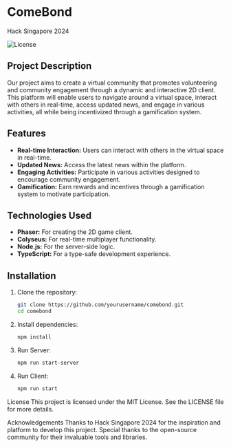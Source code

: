 # ComeBond
Hack Singapore 2024

![License](https://img.shields.io/badge/license-MIT-green)

## Project Description

Our project aims to create a virtual community that promotes volunteering and community engagement through a dynamic and interactive 2D client. This platform will enable users to navigate around a virtual space, interact with others in real-time, access updated news, and engage in various activities, all while being incentivized through a gamification system.

## Features

- **Real-time Interaction:** Users can interact with others in the virtual space in real-time.
- **Updated News:** Access the latest news within the platform.
- **Engaging Activities:** Participate in various activities designed to encourage community engagement.
- **Gamification:** Earn rewards and incentives through a gamification system to motivate participation.

## Technologies Used

- **Phaser:** For creating the 2D game client.
- **Colyseus:** For real-time multiplayer functionality.
- **Node.js:** For the server-side logic.
- **TypeScript:** For a type-safe development experience.

## Installation

1. Clone the repository:
   ```sh
   git clone https://github.com/yourusername/comebond.git
   cd comebond

2. Install dependencies:
   ```sh
   npm install

3. Run Server:
   ```sh
   npm run start-server

4. Run Client:
   ```sh
   npm run start

License
This project is licensed under the MIT License. See the LICENSE file for more details.

Acknowledgements
Thanks to Hack Singapore 2024 for the inspiration and platform to develop this project.
Special thanks to the open-source community for their invaluable tools and libraries.
